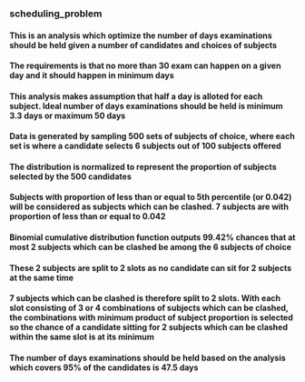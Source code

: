 ### scheduling_problem

#### This is an analysis which optimize the number of days examinations should be held given a number of candidates and choices of subjects

#### The requirements is that no more than 30 exam can happen on a given day and it should happen in minimum days

#### This analysis makes assumption that half a day is alloted for each subject. Ideal number of days examinations should be held is minimum 3.3 days or maximum 50 days

#### Data is generated by sampling 500 sets of subjects of choice, where each set is where a candidate selects 6 subjects out of 100 subjects offered

#### The distribution is normalized to represent the proportion of subjects selected by the 500 candidates

#### Subjects with proportion of less than or equal to 5th percentile (or 0.042) will be considered as subjects which can be clashed. 7 subjects are with proportion of less than or equal to 0.042

#### Binomial cumulative distribution function outputs 99.42% chances that at most 2 subjects which can be clashed be among the 6 subjects of choice

#### These 2 subjects are split to 2 slots as no candidate can sit for 2 subjects at the same time

#### 7 subjects which can be clashed is therefore split to 2 slots. With each slot consisting of 3 or 4 combinations of subjects which can be clashed, the combinations with minimum product of subject proportion is selected so the chance of a candidate sitting for 2 subjects which can be clashed within the same slot is at its minimum

#### The number of days examinations should be held based on the analysis which covers 95% of the candidates is 47.5 days

